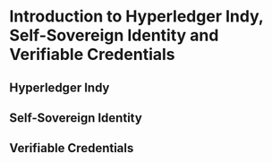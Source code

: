 
# Introduction to Hyperledger Indy, Self-Sovereign Identity and Verifiable Credentials

## Hyperledger Indy

## Self-Sovereign Identity

## Verifiable Credentials